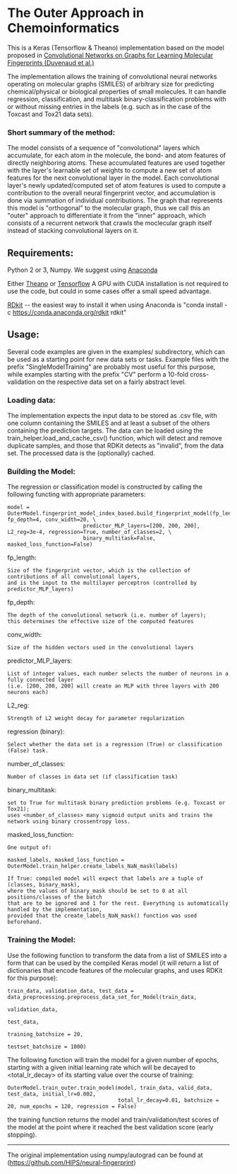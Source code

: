 The Outer Approach in Chemoinformatics
=================================================

This is a Keras (Tensorflow & Theano) implementation based on the model proposed in [Convolutional Networks on Graphs for Learning Molecular Fingerprints (Duvenaud et al.)](http://arxiv.org/pdf/1509.09292.pdf)

The implementation allows the training of convolutional neural networks operating on molecular graphs (SMILES) of arbitrary size for predicting chemical/physical or biological properties of small molecules. It can handle regression, classification, and multitask binary-classification problems with or without missing entries in the labels (e.g. such as in the case of the Toxcast and Tox21 data sets).

### Short summary of the method: 

The model consists of a sequence of "convolutional" layers which accumulate, for each atom in the molecule, the bond- and atom features of directly neighboring atoms. These accumulated features are used together with the layer's learnable set of weights to compute a new set of atom features for the next convolutional layer in the model. Each convolutional layer's newly updated/computed set of atom features is used to compute a contribution to the overall neural fingerprint vector, and accumulation is done via summation of individual contributions. The graph that represents this model is "orthogonal" to the molecular graph, thus we call this an "outer" approach to differentiate it from the "inner" approach, which consists of a recurrent network that crawls the moclecular graph itself instead of stacking convolutional layers on it.


## Requirements:


Python 2 or 3, Numpy. We suggest using [Anaconda](https://www.continuum.io/downloads)

Either [Theano](http://deeplearning.net/software/theano/install.html) or [Tensorflow](https://www.tensorflow.org/versions/r0.10/get_started/os_setup.html)
A GPU with CUDA installation is not required to use the code, but could in some cases offer a small speed advantage.


[RDkit](http://www.rdkit.org/docs/Install.html) -- the easiest way to install it when using Anaconda is "conda install -c https://conda.anaconda.org/rdkit rdkit"




## Usage:

Several code examples are given in the examples/ subdirectory, which can be used as a starting point for new data sets or tasks. Example files with the prefix "SingleModelTraining" are probably most useful for this purpose, while examples starting with the prefix "CV" perform a 10-fold cross-validation on the respective data set on a fairly abstract level.

### Loading data:

The implementation expects the input data to be stored as .csv file, with one column containing the SMILES and at least a subset of the others containing the prediction targets. The data can be loaded using the train\_helper.load\_and\_cache\_csv() function, which will detect and remove duplicate samples, and those that RDKit detects as "invalid", from the data set. The processed data is the (optionally) cached.

### Building the Model:

The regression or classification model is constructed by calling the following functing with appropriate parameters:

	model = OuterModel.fingerprint_model_index_based.build_fingerprint_model(fp_length=50, fp_depth=4, conv_width=20, \
							predictor_MLP_layers=[200, 200, 200], L2_reg=3e-4, regression=True, number_of_classes=2, \
							binary_multitask=False, masked_loss_function=False)

fp\_length:

	Size of the fingerprint vector, which is the collection of contributions of all convolutional layers,
	and is the input to the multilayer perceptron (controlled by predictor_MLP_layers)

fp\_depth:

	The depth of the convolutional network (i.e. number of layers);
	this determines the effective size of the computed features

conv\_width:

	Size of the hidden vectors used in the convolutional layers

predictor\_MLP\_layers:

	List of integer values, each number selects the number of neurons in a fully connected layer 
	(i.e. [200, 200, 200] will create an MLP with three layers with 200 neurons each)

L2\_reg:

	Strength of L2 weight decay for parameter regularization

regression (binary): 
    
    Select whether the data set is a regression (True) or classification (False) task.
    
number\_of\_classes: 
    
    Number of classes in data set (if classification task)

binary\_multitask:
    
    set to True for multitask binary prediction problems (e.g. Toxcast or Tox21); 
    uses <number_of_classes> many sigmoid output units and trains the network using binary crossentropy loss.

masked\_loss\_function:
    
	One output of:

	masked_labels, masked_loss_function = OuterModel.train_helper.create_labels_NaN_mask(labels)

    If True: compiled model will expect that labels are a tuple of (classes, binary_mask), 
    where the values of binary_mask should be set to 0 at all positions/classes of the batch 
    that are to be ignored and 1 for the rest. Everything is automatically handled by the implementation, 
    provided that the create_labels_NaN_mask() function was used beforehand.


### Training the Model:

Use the following function to transform the data from a list of SMILES into a form that can be used by the compiled Keras model (it will return a list of dictionaries that encode features of the molecular graphs, and uses RDKit for this purpose):

	train_data, validation_data, test_data = data_preprocessing.preprocess_data_set_for_Model(train_data, 
																							validation_data, 
																							test_data, 
																							training_batchsize = 20, 
																							testset_batchsize = 1000)

The following function will train the model for a given number of epochs, starting with a given initial learning rate which will be decayed to <total_lr_decay> of its starting value over the course of training:

	OuterModel.train_outer.train_model(model, train_data, valid_data, test_data, initial_lr=0.002, 
									   total_lr_decay=0.01, batchsize = 20, num_epochs = 120, regression = False)

the training function returns the model and train/validation/test scores of the model at the point where it reached the best validation score (early stopping).



---------------------------------------


The original implementation using numpy/autograd can be found at (https://github.com/HIPS/neural-fingerprint)